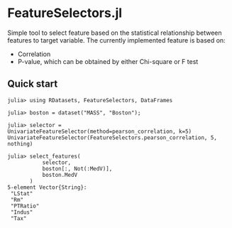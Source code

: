 # FeatureSelectors.jl

Simple tool to select feature based on the statistical relationship between features to target variable. The currently implemented feature is based on:

* Correlation
* P-value, which can be obtained by either Chi-square or F test

## Quick start

```jldoctest
julia> using RDatasets, FeatureSelectors, DataFrames

julia> boston = dataset("MASS", "Boston");

julia> selector = UnivariateFeatureSelector(method=pearson_correlation, k=5)
UnivariateFeatureSelector(FeatureSelectors.pearson_correlation, 5, nothing)

julia> select_features(
           selector,
           boston[:, Not(:MedV)],
           boston.MedV
       )
5-element Vector{String}:
 "LStat"
 "Rm"
 "PTRatio"
 "Indus"
 "Tax"
```